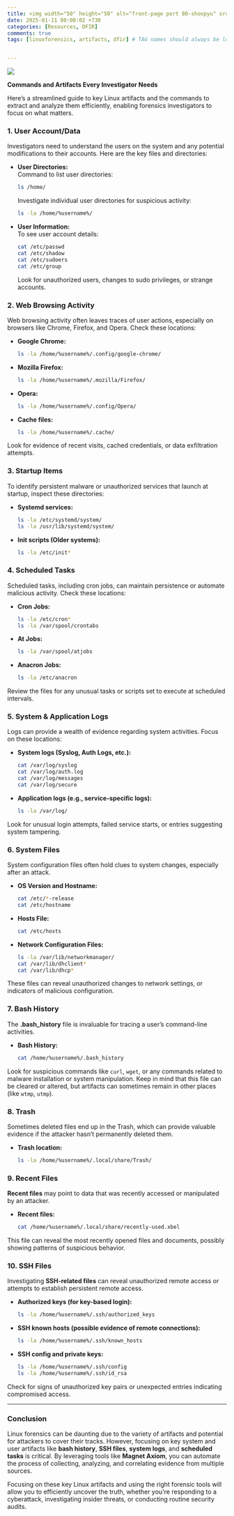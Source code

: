 ```yaml
---
title: <img width="50" height="50" alt="front-page port 80-shoopyu" src="/assets/images/linuxforensics.jpg">Linux Forensics Essentials
date: 2025-01-11 00:00:02 +730
categories: [Resources, DFIR]
comments: true
tags: [linuxforensics, artifacts, dfir] # TAG names should always be lowercase


---
```

![](/assets/images/linuxforensics.jpg)



**Commands and Artifacts Every Investigator Needs**

Here’s a streamlined guide to key Linux artifacts and the commands to extract and analyze them efficiently, enabling forensics investigators to focus on what matters.

### **1. User Account/Data**

Investigators need to understand the users on the system and any potential modifications to their accounts. Here are the key files and directories:

-   **User Directories:**  
    Command to list user directories:
    
    ```bash
    ls /home/
    
    ```
    
    Investigate individual user directories for suspicious activity:
    
    ```bash
    ls -la /home/%username%/
    
    ```
    
-   **User Information:**  
    To see user account details:
    
    ```bash
    cat /etc/passwd  
    cat /etc/shadow  
    cat /etc/sudoers  
    cat /etc/group  
    
    ```
    
    Look for unauthorized users, changes to sudo privileges, or strange accounts.
    

### **2. Web Browsing Activity**

Web browsing activity often leaves traces of user actions, especially on browsers like Chrome, Firefox, and Opera. Check these locations:

-   **Google Chrome:**
    
    ```bash
    ls -la /home/%username%/.config/google-chrome/
    
    ```
    
-   **Mozilla Firefox:**
    
    ```bash
    ls -la /home/%username%/.mozilla/Firefox/
    
    ```
    
-   **Opera:**
    
    ```bash
    ls -la /home/%username%/.config/Opera/
    
    ```
    
-   **Cache files:**
    
    ```bash
    ls -la /home/%username%/.cache/
    
    ```
    

Look for evidence of recent visits, cached credentials, or data exfiltration attempts.

### **3. Startup Items**

To identify persistent malware or unauthorized services that launch at startup, inspect these directories:

-   **Systemd services:**
    
    ```bash
    ls -la /etc/systemd/system/  
    ls -la /usr/lib/systemd/system/
    
    ```
    
-   **Init scripts (Older systems):**
    
    ```bash
    ls -la /etc/init*
    
    ```
    

### **4. Scheduled Tasks**

Scheduled tasks, including cron jobs, can maintain persistence or automate malicious activity. Check these locations:

-   **Cron Jobs:**
    
    ```bash
    ls -la /etc/cron*
    ls -la /var/spool/crontabs
    
    ```
    
-   **At Jobs:**
    
    ```bash
    ls -la /var/spool/atjobs
    
    ```
    
-   **Anacron Jobs:**
    
    ```bash
    ls -la /etc/anacron
    
    ```
    

Review the files for any unusual tasks or scripts set to execute at scheduled intervals.

### **5. System & Application Logs**

Logs can provide a wealth of evidence regarding system activities. Focus on these locations:

-   **System logs (Syslog, Auth Logs, etc.):**
    
    ```bash
    cat /var/log/syslog  
    cat /var/log/auth.log  
    cat /var/log/messages  
    cat /var/log/secure  
    
    ```
    
-   **Application logs (e.g., service-specific logs):**
    
    ```bash
    ls -la /var/log/
    
    ```
    

Look for unusual login attempts, failed service starts, or entries suggesting system tampering.

### **6. System Files**

System configuration files often hold clues to system changes, especially after an attack.

-   **OS Version and Hostname:**
    
    ```bash
    cat /etc/*-release  
    cat /etc/hostname  
    
    ```
    
-   **Hosts File:**
    
    ```bash
    cat /etc/hosts
    
    ```
    
-   **Network Configuration Files:**
    
    ```bash
    ls -la /var/lib/networkmanager/
    cat /var/lib/dhclient*
    cat /var/lib/dhcp*
    
    ```
    

These files can reveal unauthorized changes to network settings, or indicators of malicious configuration.

### **7. Bash History**

The **.bash_history** file is invaluable for tracing a user’s command-line activities.

-   **Bash History:**
    
    ```bash
    cat /home/%username%/.bash_history
    
    ```
    

Look for suspicious commands like `curl`, `wget`, or any commands related to malware installation or system manipulation. Keep in mind that this file can be cleared or altered, but artifacts can sometimes remain in other places (like `wtmp`, `utmp`).

### **8. Trash**

Sometimes deleted files end up in the Trash, which can provide valuable evidence if the attacker hasn’t permanently deleted them.

-   **Trash location:**
    
    ```bash
    ls -la /home/%username%/.local/share/Trash/
    
    ```
    

### **9. Recent Files**

**Recent files** may point to data that was recently accessed or manipulated by an attacker.

-   **Recent files:**
    
    ```bash
    cat /home/%username%/.local/share/recently-used.xbel
    
    ```
    

This file can reveal the most recently opened files and documents, possibly showing patterns of suspicious behavior.

### **10. SSH Files**

Investigating **SSH-related files** can reveal unauthorized remote access or attempts to establish persistent remote access.

-   **Authorized keys (for key-based login):**
    
    ```bash
    ls -la /home/%username%/.ssh/authorized_keys
    
    ```
    
-   **SSH known hosts (possible evidence of remote connections):**
    
    ```bash
    ls -la /home/%username%/.ssh/known_hosts
    
    ```
    
-   **SSH config and private keys:**
    
    ```bash
    ls -la /home/%username%/.ssh/config
    ls -la /home/%username%/.ssh/id_rsa
    
    ```
    

Check for signs of unauthorized key pairs or unexpected entries indicating compromised access.

----------


### **Conclusion**

Linux forensics can be daunting due to the variety of artifacts and potential for attackers to cover their tracks. However, focusing on key system and user artifacts like **bash history**, **SSH files**, **system logs**, and **scheduled tasks** is critical. By leveraging tools like **Magnet Axiom**, you can automate the process of collecting, analyzing, and correlating evidence from multiple sources.

Focusing on these key Linux artifacts and using the right forensic tools will allow you to efficiently uncover the truth, whether you're responding to a cyberattack, investigating insider threats, or conducting routine security audits.